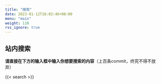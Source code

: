 ```yaml
---
title: "搜索"
date: 2023-01-12T16:03:46+08:00
menu: "main"
weight: 110
rss_ignore: true
---
```


## 站内搜索

**请直接在下方的输入框中输入你想要搜索的内容**（上百条commit，终究不得不放弃）

{{< search >}}

<br />